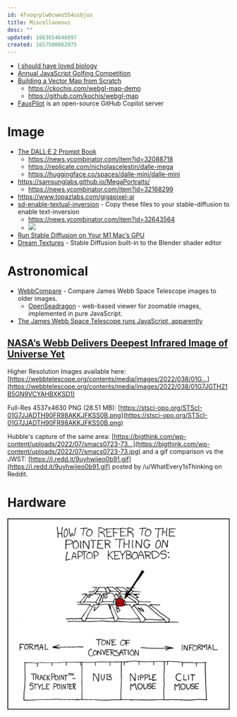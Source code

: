 ```yaml
---
id: 4fvoqrplw0cweo554usbjos
title: Miscellaneous
desc: ""
updated: 1663654646097
created: 1657500862975
---
```


- [I should have loved biology](https://jsomers.net/i-should-have-loved-biology/)
- [Annual JavaScript Golfing Competition](https://js1024.fun/results/2022)
- [Building a Vector Map from Scratch](https://ckochis.com/building-a-vector-map-from-scratch)
  - https://ckochis.com/webgl-map-demo
  - https://github.com/kochis/webgl-map
- [FauxPilot](https://github.com/moyix/fauxpilot) is an open-source GitHub Copilot server

# Image

- [The DALL·E 2 Prompt Book](https://dallery.gallery/the-dalle-2-prompt-book/)
  - https://news.ycombinator.com/item?id=32088718
  - https://replicate.com/nicholascelestin/dalle-mega
  - https://huggingface.co/spaces/dalle-mini/dalle-mini
- https://samsunglabs.github.io/MegaPortraits/
  - https://news.ycombinator.com/item?id=32168299
- https://www.topazlabs.com/gigapixel-ai
- [sd-enable-textual-inversion](https://github.com/hlky/sd-enable-textual-inversion) - Copy these files to your stable-diffusion to enable text-inversion
  - https://news.ycombinator.com/item?id=32643564
  - ![](https://camo.githubusercontent.com/8fc4621d6a30a8bc94192aff7cfd3f5f5f588401752001c0d0888e898f8a93b1/68747470733a2f2f7465787475616c2d696e76657273696f6e2e6769746875622e696f2f7374617469632f696d616765732f65646974696e672f7465617365722e4a5047)
- [Run Stable Diffusion on Your M1 Mac’s GPU](https://news.ycombinator.com/item?id=32678664)
- [Dream Textures](https://github.com/carson-katri/dream-textures) - Stable Diffusion built-in to the Blender shader editor

# Astronomical

- [WebbCompare](https://github.com/JohnEdChristensen/WebbCompare) - Compare James Webb Space Telescope images to older images.
  - [OpenSeadragon](https://github.com/openseadragon/openseadragon) - web-based viewer for zoomable images, implemented in pure JavaScript.
- [The James Webb Space Telescope runs JavaScript, apparently](https://www.theverge.com/2022/8/18/23206110/james-webb-space-telescope-javascript-jwst-instrument-control)

## [NASA’s Webb Delivers Deepest Infrared Image of Universe Yet](https://www.nasa.gov/image-feature/goddard/2022/nasa-s-webb-delivers-deepest-infrared-image-of-universe-yet)

Higher Resolution Images available here: [https://webbtelescope.org/contents/media/images/2022/038/01G...](https://webbtelescope.org/contents/media/images/2022/038/01G7JGTH21B5GN9VCYAHBXKSD1)

Full-Res 4537x4630 PNG (28.51 MB): [https://stsci-opo.org/STScI-01G7JJADTH90FR98AKKJFKSS0B.png](https://stsci-opo.org/STScI-01G7JJADTH90FR98AKKJFKSS0B.png)

Hubble's capture of the same area: [https://bigthink.com/wp-content/uploads/2022/07/smacs0723-73...](https://bigthink.com/wp-content/uploads/2022/07/smacs0723-73.jpg) and a gif comparison vs the JWST: [https://i.redd.it/9uyhwijeo0b91.gif](https://i.redd.it/9uyhwijeo0b91.gif) posted by /u/WhatEvery1sThinking on Reddit.

# Hardware

![](/assets/images/appropriate_term.png)
